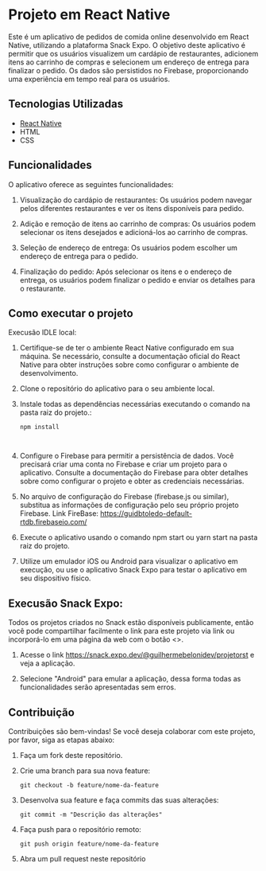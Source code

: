 # Projeto em React Native

Este é um aplicativo de pedidos de comida online desenvolvido em React Native, utilizando a plataforma Snack Expo. O objetivo deste aplicativo é permitir que os usuários visualizem um cardápio de restaurantes, adicionem itens ao carrinho de compras e selecionem um endereço de entrega para finalizar o pedido. Os dados são persistidos no Firebase, proporcionando uma experiência em tempo real para os usuários.

## Tecnologias Utilizadas
- [React Native](https://github.com/react-native-community/cli) 
- HTML
- CSS

## Funcionalidades

O aplicativo oferece as seguintes funcionalidades:

1. Visualização do cardápio de restaurantes: Os usuários podem navegar pelos diferentes restaurantes e ver os itens disponíveis para pedido.

2. Adição e remoção de itens ao carrinho de compras: Os usuários podem selecionar os itens desejados e adicioná-los ao carrinho de compras.

3. Seleção de endereço de entrega: Os usuários podem escolher um endereço de entrega para o pedido.

4. Finalização do pedido: Após selecionar os itens e o endereço de entrega, os usuários podem finalizar o pedido e enviar os detalhes para o restaurante.

## Como executar o projeto

Execusão IDLE local:


1. Certifique-se de ter o ambiente React Native configurado em sua máquina. Se necessário, consulte a documentação oficial do React Native para obter instruções sobre como configurar o ambiente de desenvolvimento.

2. Clone o repositório do aplicativo para o seu ambiente local.

3. Instale todas as dependências necessárias executando o comando na pasta raiz do projeto.:


    ```shell
    npm install 



4. Configure o Firebase para permitir a persistência de dados. Você precisará criar uma conta no Firebase e criar um projeto para o aplicativo. Consulte a documentação do Firebase para obter detalhes sobre como configurar o projeto e obter as credenciais necessárias.

5. No arquivo de configuração do Firebase (firebase.js ou similar), substitua as informações de configuração pelo seu próprio projeto Firebase.
   Link FireBase:  https://guidbtoledo-default-rtdb.firebaseio.com/

6. Execute o aplicativo usando o comando npm start ou yarn start na pasta raiz do projeto.

7. Utilize um emulador iOS ou Android para visualizar o aplicativo em execução, ou use o aplicativo Snack Expo para testar o aplicativo em seu dispositivo físico.


## Execusão Snack Expo:

Todos os projetos criados no Snack estão disponíveis publicamente, então você pode compartilhar facilmente o link para este projeto via link ou incorporá-lo em uma página da web com o botão <>.

1. Acesse o link https://snack.expo.dev/@guilhermebelonidev/projetorst e veja a aplicação.

2. Selecione "Android" para emular a aplicação, dessa forma todas as funcionalidades serão apresentadas sem erros. 


## Contribuição

Contribuições são bem-vindas! Se você deseja colaborar com este projeto, por favor, siga as etapas abaixo:

1. Faça um fork deste repositório.

2. Crie uma branch para sua nova feature:

   ```shell
   git checkout -b feature/nome-da-feature

3. Desenvolva sua feature e faça commits das suas alterações:
   
   ```shell
   git commit -m "Descrição das alterações"

4. Faça push para o repositório remoto:

   ```shell
   git push origin feature/nome-da-feature

5. Abra um pull request neste repositório
   
